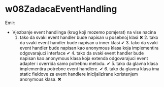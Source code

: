 w08ZadacaEventHandling
======================

Emir: 
  * Vjezbanje event handlinga (krug koji mozemo pomjerat) na vise nacina 	  
      1. tako da svaki event handler bude napisan u posebnoj klasi ✖ 
 	    2. tako da svaki event handler bude napisan u inner klasi ✔
	    3. tako da svaki event handler bude napisan kao anonymous klasa koja implementira odgovarajuci interface ✔
	    4. tako da svaki event handler bude napisan kao anonymous klasa koja extenda odgovarajuci event adapter i overrida samo potrebnu metodu. ✔
	    5. tako da glavna klasa implementira potrebne event handlere. ✔
	    6. tako da glavna klasa ima static fieldove za event handlere inicijalizirane koristenjem anonymous klasa. ✖ 
